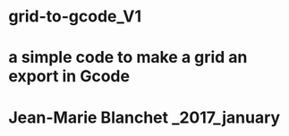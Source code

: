 #  grid-to-gcode_V1
#
#  a simple code to make a grid an export in Gcode


#  Jean-Marie Blanchet _2017_january
#  
#
